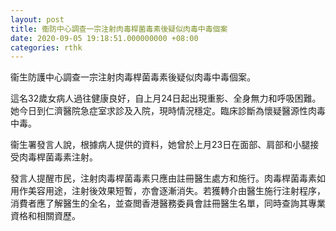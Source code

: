 ```yaml
---
layout: post
title: 衞防中心調查一宗注射肉毒桿菌毒素後疑似肉毒中毒個案
date: 2020-09-05 19:18:51.000000000 +08:00
categories: rthk
---
```


衞生防護中心調查一宗注射肉毒桿菌毒素後疑似肉毒中毒個案。

這名32歲女病人過往健康良好，自上月24日起出現重影、全身無力和呼吸困難。她今日到仁濟醫院急症室求診及入院，現時情況穩定。臨床診斷為懷疑醫源性肉毒中毒。
 
衞生署發言人說，根據病人提供的資料，她曾於上月23日在面部、肩部和小腿接受肉毒桿菌毒素注射。
 
發言人提醒市民，注射肉毒桿菌毒素只應由註冊醫生處方和施行。肉毒桿菌毒素如用作美容用途，注射後效果短暫，亦會逐漸消失。若獲轉介由醫生施行注射程序，消費者應了解醫生的全名，並查閲香港醫務委員會註冊醫生名單，同時查詢其專業資格和相關資歷。
